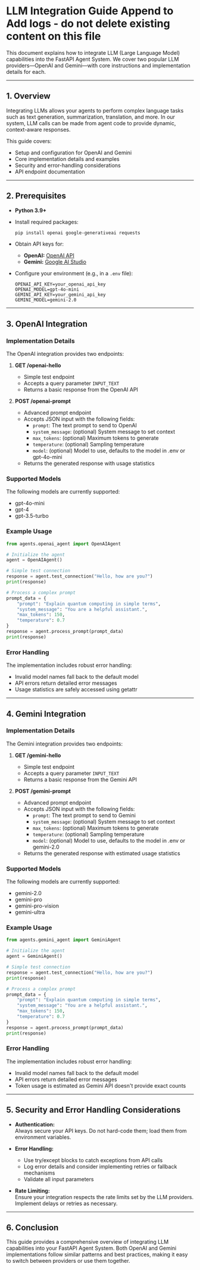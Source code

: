 # LLM Integration Guide  **Append to Add logs - do not delete existing content on this file**

This document explains how to integrate LLM (Large Language Model) capabilities into the FastAPI Agent System. We cover two popular LLM providers—OpenAI and Gemini—with core instructions and implementation details for each.


---

## 1. Overview

Integrating LLMs allows your agents to perform complex language tasks such as text generation, summarization, translation, and more. In our system, LLM calls can be made from agent code to provide dynamic, context-aware responses.

This guide covers:
- Setup and configuration for OpenAI and Gemini
- Core implementation details and examples
- Security and error-handling considerations
- API endpoint documentation

---

## 2. Prerequisites

- **Python 3.9+**
- Install required packages:
  ```bash
  pip install openai google-generativeai requests
  ```
- Obtain API keys for:
  - **OpenAI:** [OpenAI API](https://openai.com/api/)
  - **Gemini:** [Google AI Studio](https://ai.google.dev/)

- Configure your environment (e.g., in a `.env` file):
  ```env
  OPENAI_API_KEY=your_openai_api_key
  OPENAI_MODEL=gpt-4o-mini
  GEMINI_API_KEY=your_gemini_api_key
  GEMINI_MODEL=gemini-2.0
  ```

---

## 3. OpenAI Integration

### Implementation Details

The OpenAI integration provides two endpoints:

1. **GET /openai-hello**
   - Simple test endpoint
   - Accepts a query parameter `INPUT_TEXT`
   - Returns a basic response from the OpenAI API

2. **POST /openai-prompt**
   - Advanced prompt endpoint
   - Accepts JSON input with the following fields:
     - `prompt`: The text prompt to send to OpenAI
     - `system_message`: (optional) System message to set context
     - `max_tokens`: (optional) Maximum tokens to generate
     - `temperature`: (optional) Sampling temperature
     - `model`: (optional) Model to use, defaults to the model in .env or gpt-4o-mini
   - Returns the generated response with usage statistics

### Supported Models
The following models are currently supported:
- gpt-4o-mini
- gpt-4
- gpt-3.5-turbo

### Example Usage

```python
from agents.openai_agent import OpenAIAgent

# Initialize the agent
agent = OpenAIAgent()

# Simple test connection
response = agent.test_connection("Hello, how are you?")
print(response)

# Process a complex prompt
prompt_data = {
    "prompt": "Explain quantum computing in simple terms",
    "system_message": "You are a helpful assistant.",
    "max_tokens": 150,
    "temperature": 0.7
}
response = agent.process_prompt(prompt_data)
print(response)
```

### Error Handling
The implementation includes robust error handling:
- Invalid model names fall back to the default model
- API errors return detailed error messages
- Usage statistics are safely accessed using getattr

---

## 4. Gemini Integration

### Implementation Details

The Gemini integration provides two endpoints:

1. **GET /gemini-hello**
   - Simple test endpoint
   - Accepts a query parameter `INPUT_TEXT`
   - Returns a basic response from the Gemini API

2. **POST /gemini-prompt**
   - Advanced prompt endpoint
   - Accepts JSON input with the following fields:
     - `prompt`: The text prompt to send to Gemini
     - `system_message`: (optional) System message to set context
     - `max_tokens`: (optional) Maximum tokens to generate
     - `temperature`: (optional) Sampling temperature
     - `model`: (optional) Model to use, defaults to the model in .env or gemini-2.0
   - Returns the generated response with estimated usage statistics

### Supported Models
The following models are currently supported:
- gemini-2.0
- gemini-pro
- gemini-pro-vision
- gemini-ultra

### Example Usage

```python
from agents.gemini_agent import GeminiAgent

# Initialize the agent
agent = GeminiAgent()

# Simple test connection
response = agent.test_connection("Hello, how are you?")
print(response)

# Process a complex prompt
prompt_data = {
    "prompt": "Explain quantum computing in simple terms",
    "system_message": "You are a helpful assistant.",
    "max_tokens": 150,
    "temperature": 0.7
}
response = agent.process_prompt(prompt_data)
print(response)
```

### Error Handling
The implementation includes robust error handling:
- Invalid model names fall back to the default model
- API errors return detailed error messages
- Token usage is estimated as Gemini API doesn't provide exact counts

---

## 5. Security and Error Handling Considerations

- **Authentication:**  
  Always secure your API keys. Do not hard-code them; load them from environment variables.
  
- **Error Handling:**  
  - Use try/except blocks to catch exceptions from API calls
  - Log error details and consider implementing retries or fallback mechanisms
  - Validate all input parameters

- **Rate Limiting:**  
  Ensure your integration respects the rate limits set by the LLM providers. Implement delays or retries as necessary.

---

## 6. Conclusion

This guide provides a comprehensive overview of integrating LLM capabilities into your FastAPI Agent System. Both OpenAI and Gemini implementations follow similar patterns and best practices, making it easy to switch between providers or use them together.